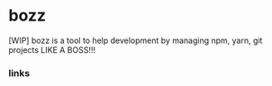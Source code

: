 # bozz

[WIP] bozz is a tool to help development by managing npm, yarn, git projects LIKE A BOSS!!!

### links
